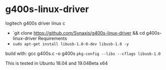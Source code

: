 # g400s-linux-driver
logitech g400s driver linux c 

* `git clone https://github.com/Synaxis/g400s-linux-driver && cd g400s-linux-driver
Requirements
*  `sudo apt-get install libusb-1.0-0-dev libusb-1.0 -y `

build with: 
 gcc g400s.c -o g400s `pkg-config --libs --cflags libusb-1.0`

This is tested in Ubuntu 18.04 and 19.04Beta x64
